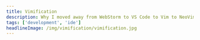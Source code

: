 ```yaml
---
title: Vimification
description: Why I moved away from WebStorm to VS Code to Vim to NeoVim
tags: ['development', 'ide']
headlineImage: /img/vimification/vimification.jpg
---
```


